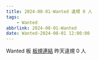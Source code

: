 ```yaml
---
title: 2024-08-01-Wanted 違規 0 人
tags:
    - Wanted
abbrlink: 2024-08-01-Wanted
date: Wanted-2024-08-01 12:00:00
---
```

Wanted 板 [板規連結](https://www.ptt.cc/bbs/Wanted/M.1608829773.A.D3B.html)
昨天違規 0 人
